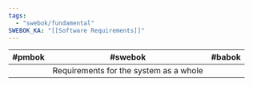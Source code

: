 ```yaml
---
tags:
  - "swebok/fundamental"
SWEBOK_KA: "[[Software Requirements]]"
---
```


| #pmbok | #swebok                                | #babok |
| ------ | -------------------------------------- | ------ |
|        | Requirements for the system as a whole |        |
